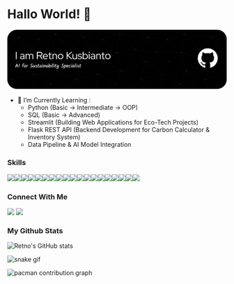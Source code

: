 # Hallo World! 👋

![Retno Kusbianto](https://github.com/retno-kusbianto/Retno-Kusbianto/blob/main/github-header-banner.png)

- 🌱 I’m Currently Learning :
    - Python (Basic → Intermediate → OOP)
    - SQL (Basic → Advanced)
    - Streamlit (Building Web Applications for Eco-Tech Projects)
    - Flask REST API (Backend Development for Carbon Calculator & Inventory System)
    - Data Pipeline & AI Model Integration

### Skills

<img src="https://img.shields.io/badge/Google%20Analytics-E37400?style=for-the-badge&logo=google%20analytics&logoColor=white" /><img src="https://img.shields.io/badge/ChatGPT-74aa9c?style=for-the-badge&logo=openai&logoColor=white" /><img src="https://img.shields.io/badge/Blockchain.com-121D33?logo=blockchaindotcom&logoColor=fff&style=for-the-badge" /><img src="https://img.shields.io/badge/Canva-%2300C4CC.svg?&style=for-the-badge&logo=Canva&logoColor=white" /><img src="https://img.shields.io/badge/conda-342B029.svg?&style=for-the-badge&logo=anaconda&logoColor=white" /><img src="https://img.shields.io/badge/ngrok-140648?style=for-the-badge&logo=Ngrok&logoColor=white" /><img src="https://img.shields.io/badge/HTML5-E34F26?style=for-the-badge&logo=html5&logoColor=white" /><img src="https://img.shields.io/badge/Python-FFD43B?style=for-the-badge&logo=python&logoColor=blue" /><img src="https://img.shields.io/badge/Numpy-777BB4?style=for-the-badge&logo=numpy&logoColor=white" /><img src="https://img.shields.io/badge/Pandas-2C2D72?style=for-the-badge&logo=pandas&logoColor=white" /><img src="https://img.shields.io/badge/Google%20Docs-4285F4?style=for-the-badge&logo=google-docs&logoColor=white" /><img src="https://img.shields.io/badge/Google%20Sheets-34A853?style=for-the-badge&logo=google-sheets&logoColor=white" /><img src="https://img.shields.io/badge/Google%20Slides-FBBC04?style=for-the-badge&logo=google-slides&logoColor=black" /><img src="https://img.shields.io/badge/Microsoft_Excel-217346?style=for-the-badge&logo=microsoft-excel&logoColor=white" /><img src="https://img.shields.io/badge/Microsoft_Office-D83B01?style=for-the-badge&logo=microsoft-office&logoColor=white" /><img src="https://img.shields.io/badge/Microsoft_PowerPoint-B7472A?style=for-the-badge&logo=microsoft-powerpoint&logoColor=white" /><img src="https://img.shields.io/badge/Windows-0078D6?style=for-the-badge&logo=windows&logoColor=white" /><img src="https://img.shields.io/badge/Docker%20Compose-2496ED?style=for-the-badge&logo=docker&logoColor=white" /><img src="https://img.shields.io/badge/Google_chrome-4285F4?style=for-the-badge&logo=Google-chrome&logoColor=white" />

### Connect With Me

<img src="https://img.shields.io/badge/Instagram-E4405F?style=for-the-badge&logo=instagram&logoColor=white" />
<img src="https://img.shields.io/badge/YouTube-FF0000?style=for-the-badge&logo=youtube&logoColor=white" />


### My Github Stats


![Retno's GitHub stats](https://github-readme-stats.vercel.app/api?username=retno-kusbianto&show_icons=true&theme=github_dark)

![snake gif](https://github.com/retno-kusbianto/retno-kusbianto/blob/output/github-snake-dark.svg)

<picture>
  <source media="(prefers-color-scheme: dark)" srcset="https://raw.githubusercontent.com/maurodesouza/maurodesouza/output/pacman-contribution-graph-dark.svg">
  <source media="(prefers-color-scheme: light)" srcset="https://raw.githubusercontent.com/maurodesouza/maurodesouza/output/pacman-contribution-graph.svg">
  <img alt="pacman contribution graph" src="https://raw.githubusercontent.com/maurodesouza/maurodesouza/output/pacman-contribution-graph.svg">
</picture>
